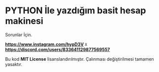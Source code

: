 # PYTHON İle yazdığım basit hesap makinesi

Sorunlar İçin.

**https://www.instagram.com/hypD3V**
`X`
**https://discord.com/users/833641129877569557**






Bu kod **MIT License** lisanslandırılmıştır. Çalınması değiştirilmesi tamamen yasaktır.
